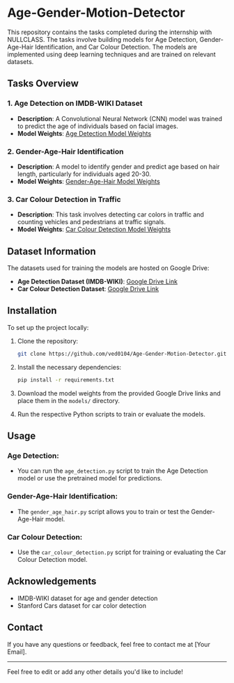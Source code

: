 # Age-Gender-Motion-Detector

This repository contains the tasks completed during the internship with NULLCLASS. The tasks involve building models for Age Detection, Gender-Age-Hair Identification, and Car Colour Detection. The models are implemented using deep learning techniques and are trained on relevant datasets.

## Tasks Overview

### 1. **Age Detection on IMDB-WIKI Dataset**
- **Description**: A Convolutional Neural Network (CNN) model was trained to predict the age of individuals based on facial images.
- **Model Weights**: [Age Detection Model Weights](<Google Drive Link>)
  
### 2. **Gender-Age-Hair Identification**
- **Description**: A model to identify gender and predict age based on hair length, particularly for individuals aged 20-30.
- **Model Weights**: [Gender-Age-Hair Model Weights](<Google Drive Link>)
  
### 3. **Car Colour Detection in Traffic**
- **Description**: This task involves detecting car colors in traffic and counting vehicles and pedestrians at traffic signals.
- **Model Weights**: [Car Colour Detection Model Weights](<Google Drive Link>)

## Dataset Information

The datasets used for training the models are hosted on Google Drive:
- **Age Detection Dataset (IMDB-WIKI)**: [Google Drive Link](<Google Drive link>)
- **Car Colour Detection Dataset**: [Google Drive Link](<Google Drive link>)

## Installation

To set up the project locally:

1. Clone the repository:
    ```bash
    git clone https://github.com/ved0104/Age-Gender-Motion-Detector.git
    ```

2. Install the necessary dependencies:
    ```bash
    pip install -r requirements.txt
    ```

3. Download the model weights from the provided Google Drive links and place them in the `models/` directory.

4. Run the respective Python scripts to train or evaluate the models.

## Usage

### Age Detection:
- You can run the `age_detection.py` script to train the Age Detection model or use the pretrained model for predictions.

### Gender-Age-Hair Identification:
- The `gender_age_hair.py` script allows you to train or test the Gender-Age-Hair model.

### Car Colour Detection:
- Use the `car_colour_detection.py` script for training or evaluating the Car Colour Detection model.

## Acknowledgements

- IMDB-WIKI dataset for age and gender detection
- Stanford Cars dataset for car color detection

## Contact

If you have any questions or feedback, feel free to contact me at [Your Email].

---

Feel free to edit or add any other details you'd like to include!
